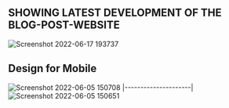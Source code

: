 ## SHOWING LATEST DEVELOPMENT OF THE BLOG-POST-WEBSITE
![Screenshot 2022-06-17 193737](https://user-images.githubusercontent.com/56185049/174340594-fdd3d2fb-172b-4d7a-9805-adaf533c6e73.png)
## Design for Mobile
![Screenshot 2022-06-05 150708](https://user-images.githubusercontent.com/56185049/172049692-d58ee265-c28a-48ff-ad81-31ceb2362f0a.png)
|---------------------|
![Screenshot 2022-06-05 150651](https://user-images.githubusercontent.com/56185049/172049703-2aa9e37f-b696-4f81-b9c0-b96039458cf2.png)
